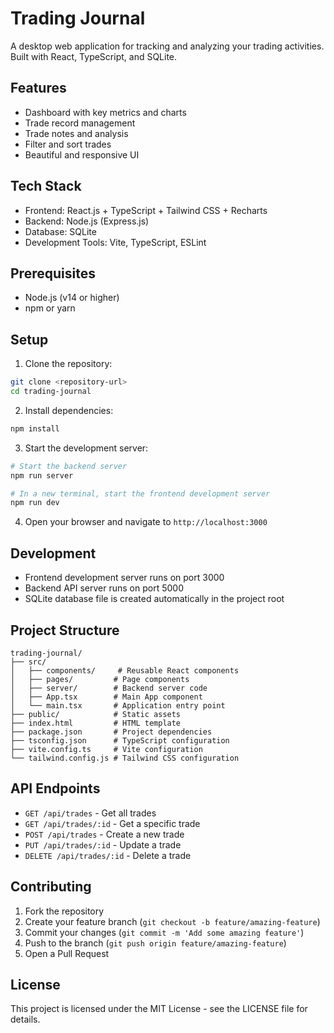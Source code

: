 # Trading Journal

A desktop web application for tracking and analyzing your trading activities. Built with React, TypeScript, and SQLite.

## Features

- Dashboard with key metrics and charts
- Trade record management
- Trade notes and analysis
- Filter and sort trades
- Beautiful and responsive UI

## Tech Stack

- Frontend: React.js + TypeScript + Tailwind CSS + Recharts
- Backend: Node.js (Express.js)
- Database: SQLite
- Development Tools: Vite, TypeScript, ESLint

## Prerequisites

- Node.js (v14 or higher)
- npm or yarn

## Setup

1. Clone the repository:
```bash
git clone <repository-url>
cd trading-journal
```

2. Install dependencies:
```bash
npm install
```

3. Start the development server:
```bash
# Start the backend server
npm run server

# In a new terminal, start the frontend development server
npm run dev
```

4. Open your browser and navigate to `http://localhost:3000`

## Development

- Frontend development server runs on port 3000
- Backend API server runs on port 5000
- SQLite database file is created automatically in the project root

## Project Structure

```
trading-journal/
├── src/
│   ├── components/     # Reusable React components
│   ├── pages/         # Page components
│   ├── server/        # Backend server code
│   ├── App.tsx        # Main App component
│   └── main.tsx       # Application entry point
├── public/            # Static assets
├── index.html         # HTML template
├── package.json       # Project dependencies
├── tsconfig.json      # TypeScript configuration
├── vite.config.ts     # Vite configuration
└── tailwind.config.js # Tailwind CSS configuration
```

## API Endpoints

- `GET /api/trades` - Get all trades
- `GET /api/trades/:id` - Get a specific trade
- `POST /api/trades` - Create a new trade
- `PUT /api/trades/:id` - Update a trade
- `DELETE /api/trades/:id` - Delete a trade

## Contributing

1. Fork the repository
2. Create your feature branch (`git checkout -b feature/amazing-feature`)
3. Commit your changes (`git commit -m 'Add some amazing feature'`)
4. Push to the branch (`git push origin feature/amazing-feature`)
5. Open a Pull Request

## License

This project is licensed under the MIT License - see the LICENSE file for details. 